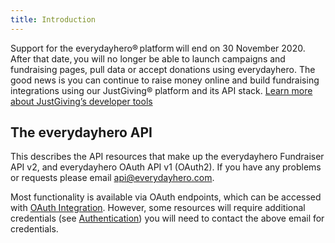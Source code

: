 ```yaml
---
title: Introduction
---
```


<p class="notice">Support for the everydayhero® platform will end on 30 November 2020. After that date, you will no longer be able to launch campaigns and fundraising pages, pull data or accept donations using everydayhero. The good news is you can continue to raise money online and build fundraising integrations using our JustGiving® platform and its API stack. <a href='https://developer.justgiving.com/'>Learn more about JustGiving’s developer tools</a></p>          


## The everydayhero API

This describes the API resources that make up the everydayhero Fundraiser API
v2, and everydayhero OAuth API v1 (OAuth2). If you have any problems or
requests please email [api@everydayhero.com](mailto:api@everydayhero.com).

Most functionality is available via OAuth endpoints, which can be accessed with
[OAuth Integration](/oauth-integration/#how-to-authenticate-with-edh).
However, some resources will require additional credentials
(see [Authentication](/authentication/)) you will need to contact the above
email for credentials.
